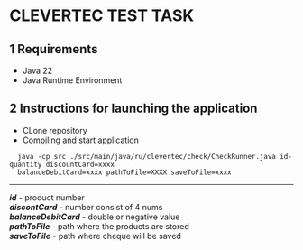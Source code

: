 # CLEVERTEC TEST TASK
## 1 Requirements
+ Java 22
+ Java Runtime Environment
## 2 Instructions for launching the application
+ CLone repository
+ Compiling and start application
```
  java -cp src ./src/main/java/ru/clevertec/check/CheckRunner.java id-quantity discountCard=xxxx
  balanceDebitCard=xxxx pathToFile=XXXX saveToFile=xxxx
```
________________
***id*** - product number  
***discontCard*** - number consist of 4 nums  
***balanceDebitCard*** - double or negative value  
***pathToFile*** - path where the products are stored  
***saveToFile*** - path where cheque will be saved
